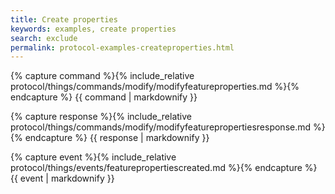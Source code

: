 ```yaml
---
title: Create properties
keywords: examples, create properties
search: exclude
permalink: protocol-examples-createproperties.html
---
```


{% capture command %}{% include_relative protocol/things/commands/modify/modifyfeatureproperties.md %}{% endcapture %}
{{ command | markdownify }}

{% capture response %}{% include_relative protocol/things/commands/modify/modifyfeaturepropertiesresponse.md %}{% endcapture %}
{{ response | markdownify }}

{% capture event %}{% include_relative protocol/things/events/featurepropertiescreated.md %}{% endcapture %}
{{ event | markdownify }}
